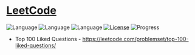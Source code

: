 # [LeetCode](https://leetcode.com/problemset/algorithms/)
![Language](https://img.shields.io/badge/Language-C++%2011-yellow) ![Language](https://img.shields.io/badge/Language-Python-yellow) ![Language](https://img.shields.io/badge/Language-JavaScript-yellow) [![License](https://img.shields.io/badge/License-MIT-blue.svg)](./LICENSE) ![Progress](https://img.shields.io/badge/Progress-16%20%2F%20100-ff69b4.svg)
* Top 100 Liked Questions - https://leetcode.com/problemset/top-100-liked-questions/
